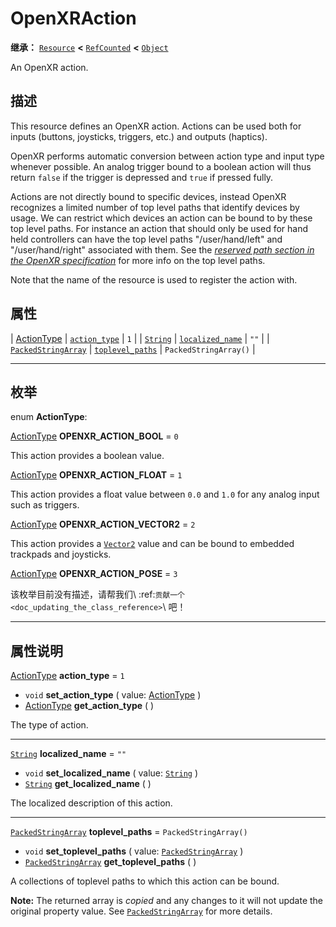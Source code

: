 <!-- ⚠ 请勿编辑本文件 ⚠ -->
<!-- 本文档使用脚本从 WeDot 引擎源码仓库生成。 -->
<!-- 生成脚本：https://github.com/WeDot-Engine/WeDot/tree/4.3/doc/tools/make_md.py； -->
<!-- 原文件：https://github.com/WeDot-Engine/WeDot/tree/4.3/modules/openxr/doc_classes/OpenXRAction.xml。 -->

<div id="_class_openxraction"></div>

# OpenXRAction

**继承：** [`Resource`](class_resource.md) **<** [`RefCounted`](class_refcounted.md) **<** [`Object`](class_object.md)

An OpenXR action.

## 描述

This resource defines an OpenXR action. Actions can be used both for inputs (buttons, joysticks, triggers, etc.) and outputs (haptics).

OpenXR performs automatic conversion between action type and input type whenever possible. An analog trigger bound to a boolean action will thus return `false` if the trigger is depressed and `true` if pressed fully.

Actions are not directly bound to specific devices, instead OpenXR recognizes a limited number of top level paths that identify devices by usage. We can restrict which devices an action can be bound to by these top level paths. For instance an action that should only be used for hand held controllers can have the top level paths "/user/hand/left" and "/user/hand/right" associated with them. See the [*reserved path section in the OpenXR specification*](https://www.khronos.org/registry/OpenXR/specs/1.0/html/xrspec.html#semantic-path-reserved) for more info on the top level paths.

Note that the name of the resource is used to register the action with.

## 属性

| [ActionType](#enum_openxraction_actiontype)       | [`action_type`](#class_openxraction_property_action_type)       | ``1``                   |
| [`String`](class_string.md)                       | [`localized_name`](#class_openxraction_property_localized_name) | ``""``                  |
| [`PackedStringArray`](class_packedstringarray.md) | [`toplevel_paths`](#class_openxraction_property_toplevel_paths) | ``PackedStringArray()`` |

<!-- rst-class:: classref-section-separator -->

---

## 枚举

<div id="_class_enum_openxraction_actiontype"></div>

enum **ActionType**: <div id="enum_openxraction_actiontype"></div>

<div id="_class_openxraction_constant_openxr_action_bool"></div>

[ActionType](#enum_openxraction_actiontype) **OPENXR_ACTION_BOOL** = ``0``

This action provides a boolean value.

<div id="_class_openxraction_constant_openxr_action_float"></div>

[ActionType](#enum_openxraction_actiontype) **OPENXR_ACTION_FLOAT** = ``1``

This action provides a float value between `0.0` and `1.0` for any analog input such as triggers.

<div id="_class_openxraction_constant_openxr_action_vector2"></div>

[ActionType](#enum_openxraction_actiontype) **OPENXR_ACTION_VECTOR2** = ``2``

This action provides a [`Vector2`](class_vector2.md) value and can be bound to embedded trackpads and joysticks.

<div id="_class_openxraction_constant_openxr_action_pose"></div>

[ActionType](#enum_openxraction_actiontype) **OPENXR_ACTION_POSE** = ``3``

该枚举目前没有描述，请帮我们\ :ref:`贡献一个 <doc_updating_the_class_reference>`\ 吧！



<!-- rst-class:: classref-section-separator -->

---

## 属性说明

<div id="_class_openxraction_property_action_type"></div>

[ActionType](#enum_openxraction_actiontype) **action_type** = ``1`` <div id="class_openxraction_property_action_type"></div>

- `void` **set_action_type** ( value: [ActionType](#enum_openxraction_actiontype) )
- [ActionType](#enum_openxraction_actiontype) **get_action_type** ( )

The type of action.

<!-- rst-class:: classref-item-separator -->

---

<div id="_class_openxraction_property_localized_name"></div>

[`String`](class_string.md) **localized_name** = ``""`` <div id="class_openxraction_property_localized_name"></div>

- `void` **set_localized_name** ( value: [`String`](class_string.md) )
- [`String`](class_string.md) **get_localized_name** ( )

The localized description of this action.

<!-- rst-class:: classref-item-separator -->

---

<div id="_class_openxraction_property_toplevel_paths"></div>

[`PackedStringArray`](class_packedstringarray.md) **toplevel_paths** = ``PackedStringArray()`` <div id="class_openxraction_property_toplevel_paths"></div>

- `void` **set_toplevel_paths** ( value: [`PackedStringArray`](class_packedstringarray.md) )
- [`PackedStringArray`](class_packedstringarray.md) **get_toplevel_paths** ( )

A collections of toplevel paths to which this action can be bound.

**Note:** The returned array is *copied* and any changes to it will not update the original property value. See [`PackedStringArray`](class_packedstringarray.md) for more details.

[^virtual]: 本方法通常需要用户覆盖才能生效。
[^const]: 本方法无副作用，不会修改该实例的任何成员变量。
[^vararg]: 本方法除了能接受在此处描述的参数外，还能够继续接受任意数量的参数。
[^constructor]: 本方法用于构造某个类型。
[^static]: 调用本方法无需实例，可直接使用类名进行调用。
[^operator]: 本方法描述的是使用本类型作为左操作数的有效运算符。
[^bitfield]: 这个值是由下列位标志构成位掩码的整数。
[^void]: 无返回值。
